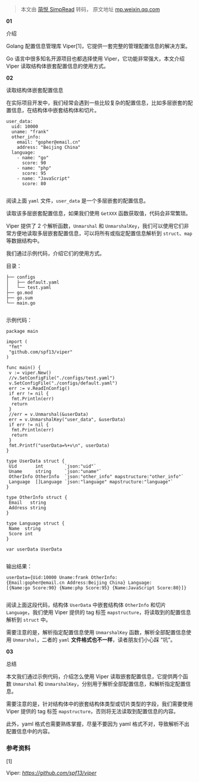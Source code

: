 > 本文由 [简悦 SimpRead](http://ksria.com/simpread/) 转码， 原文地址 [mp.weixin.qq.com](https://mp.weixin.qq.com/s/BxKoRUTMzowo6bJ3LeRSNA)

**01** 

介绍

Golang 配置信息管理库 Viper[1]，它提供一套完整的管理配置信息的解决方案。

Go 语言中很多知名开源项目也都选择使用 Viper，它功能非常强大，本文介绍 Viper 读取结构体嵌套配置信息的使用方式。

**02** 

读取结构体嵌套配置信息

在实际项目开发中，我们经常会遇到一些比较复杂的配置信息，比如多层嵌套的配置信息，在结构体中嵌套结构体和切片。

```
user_data:
  uid: 10000
  uname: "frank"
  other_info:
    email: "gopher@email.cn"
    address: "Beijing China"
  language:
    - name: "go"
      score: 90
    - name: "php"
      score: 95
    - name: "JavaScript"
      score: 80


```

阅读上面 `yaml` 文件，`user_data` 是一个多层嵌套的配置信息。

读取该多层嵌套配置信息，如果我们使用 `GetXXX` 函数获取值，代码会非常繁琐。

Viper 提供了 2 个解析函数，`Unmarshal` 和 `UnmarshalKey`，我们可以使用它们非常方便地读取多层嵌套配置信息，可以将所有或指定配置信息解析到 `struct`、`map` 等数据结构中。

我们通过示例代码，介绍它们的使用方式。

目录：

```
├── configs
│   ├── default.yaml
│   └── test.yaml
├── go.mod
├── go.sum
└── main.go


```

示例代码：

```
package main

import (
 "fmt"
 "github.com/spf13/viper"
)

func main() {
 v := viper.New()
 //v.SetConfigFile("./configs/test.yaml")
 v.SetConfigFile("./configs/default.yaml")
 err := v.ReadInConfig()
 if err != nil {
  fmt.Println(err)
  return
 }
 //err = v.Unmarshal(&userData)
 err = v.UnmarshalKey("user_data", &userData)
 if err != nil {
  fmt.Println(err)
  return
 }
 fmt.Printf("userData=%+v\n", userData)
}

type UserData struct {
 Uid       int        `json:"uid"`
 Uname     string     `json:"uname"`
 OtherInfo OtherInfo  `json:"other_info" mapstructure:"other_info"`
 Language  []Language `json:"language" mapstructure:"language"`
}

type OtherInfo struct {
 Email   string
 Address string
}

type Language struct {
 Name  string
 Score int
}

var userData UserData


```

输出结果：

```
userData={Uid:10000 Uname:frank OtherInfo:{Email:gopher@email.cn Address:Beijing China} Language:[{Name:go Score:90} {Name:php Score:95} {Name:JavaScript Score:80}]}


```

阅读上面这段代码，结构体 `UserData` 中嵌套结构体 `OtherInfo` 和切片 `Language`，我们使用 Viper 提供的 tag 标签 `mapstructure`，将读取到的配置信息解析到 `struct` 中。

需要注意的是，解析指定配置信息使用 `UnmarshalKey` 函数，解析全部配置信息使用 `Unmarshal`，二者的 `yaml` **文件格式也不一样**，读者朋友们小心踩 “坑”。

**03** 

总结

本文我们通过示例代码，介绍怎么使用 Viper 读取嵌套配置信息，它提供两个函数 `Unmarshal` 和 `UnmarshalKey`，分别用于解析全部配置信息，和解析指定配置信息。

需要注意的是，针对结构体中的嵌套结构体类型或切片类型的字段，我们需要使用 Viper 提供的 tag 标签 `mapstructure`，否则将无法读取到配置信息的内容。

此外，yaml 格式也需要熟练掌握，尽量不要因为 yaml 格式不对，导致解析不出配置信息中的内容。  

### 参考资料

[1]

Viper: _https://github.com/spf13/viper_